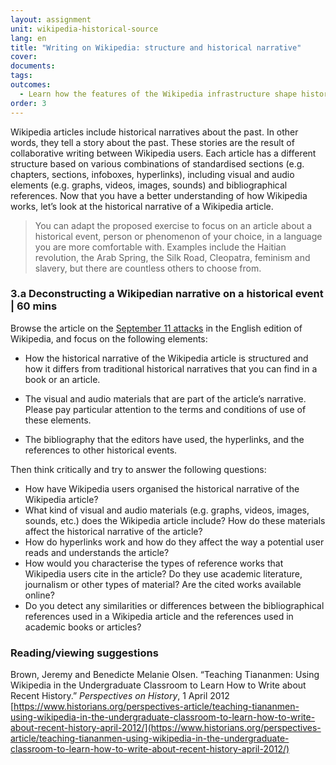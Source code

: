 ```yaml
---
layout: assignment
unit: wikipedia-historical-source 
lang: en
title: "Writing on Wikipedia: structure and historical narrative"
cover:
documents:
tags:
outcomes: 
  - Learn how the features of the Wikipedia infrastructure shape historical narratives
order: 3
---
```

Wikipedia articles include historical narratives about the past. In other words, they tell a story about the past. These stories are the result of collaborative writing between Wikipedia users. Each article has a different structure based on various combinations of standardised sections (e.g. chapters, sections, infoboxes, hyperlinks), including visual and audio elements (e.g. graphs, videos, images, sounds) and bibliographical references. Now that you have a better understanding of how Wikipedia works, let’s look at the historical narrative of a Wikipedia article.

> You can adapt the proposed exercise to focus on an article about a historical event, person or phenomenon of your choice, in a language you are more comfortable with. Examples include the Haitian revolution, the Arab Spring, the Silk Road, Cleopatra, feminism and slavery, but there are countless others to choose from.

<!-- more -->

<!-- briefing-student -->

### 3.a Deconstructing a Wikipedian narrative on a historical event | 60 mins
<!-- section-contents -->

Browse the article on the [September 11 attacks](https://en.wikipedia.org/wiki/September_11_attacks) in the English edition of Wikipedia, and focus on the following elements: 

- How the historical narrative of the Wikipedia article is structured and how it differs from traditional historical narratives that you can find in a book or an article. 

- The visual and audio materials that are part of the article’s narrative. Please pay particular attention to the terms and conditions of use of these elements. 

- The bibliography that the editors have used, the hyperlinks, and the references to other historical events. 

Then think critically and try to answer the following questions:

- How have Wikipedia users organised the historical narrative of the Wikipedia article?
- What kind of visual and audio materials (e.g. graphs, videos, images, sounds, etc.) does the Wikipedia article include? How do these materials affect the historical narrative of the article?
- How do hyperlinks work and how do they affect the way a potential user reads and understands the article?
- How would you characterise the types of reference works that Wikipedia users cite in the article? Do they use academic literature, journalism or other types of material? Are the cited works available online?
- Do you detect any similarities or differences between the bibliographical references used in a Wikipedia article and the references used in academic books or articles?

<!-- section -->


### Reading/viewing suggestions
<!-- section-contents --> 
Brown, Jeremy and Benedicte Melanie Olsen. “Teaching Tiananmen: Using Wikipedia in the Undergraduate Classroom to Learn How to Write about Recent History.” *Perspectives on History*, 1 April 2012 [https://www.historians.org/perspectives-article/teaching-tiananmen-using-wikipedia-in-the-undergraduate-classroom-to-learn-how-to-write-about-recent-history-april-2012/](https://www.historians.org/perspectives-article/teaching-tiananmen-using-wikipedia-in-the-undergraduate-classroom-to-learn-how-to-write-about-recent-history-april-2012/)


<!-- briefing-student -->

  